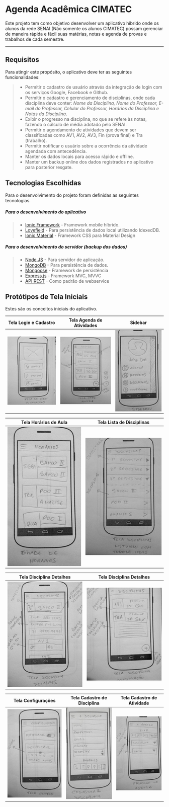 Agenda Acadêmica CIMATEC
===================


Este projeto tem como objetivo desenvolver um aplicativo híbrido onde os alunos da rede SENAI (Não somente os alunos CIMATEC) possam gerenciar de maneira rápida e fácil suas matérias, notas e agenda de provas e trabalhos de cada semestre.

----------


Requisitos
-------------

Para atingir este propósito, o aplicativo deve ter as seguintes funcionalidades:

> - Permitir o cadastro de usuário através da integração de login com os serviços Google, Facebook e Github.
> - Permitir o cadastro e gerenciamento de disciplinas, onde cada disciplina deve conter: *Nome da Disciplina, Nome do Professor, E-mail do Professor, Celular do Professor, Horários da Disciplina e Notas da Disciplina*.
> - Exibir o progresso na disciplina, no que se refere às notas, fazendo o cálculo de média adotado pelo SENAI.
> - Permitir o agendamento de atividades que devem ser classificadas como AV1, AV2, AV3, Fin (prova final) e Tra (trabalho).
> - Permitir notificar o usuário sobre a ocorrência da atividade agendada com antecedência.
> - Manter os dados locais para acesso rápido e offline.
> - Manter um backup online dos dados registrados no aplicativo para posterior resgate.

Tecnologias Escolhidas
-------

Para o desenvolvimento do projeto foram definidas as seguintes tecnologias.

##### Para o desenvolvimento do aplicativo
> - [Ionic Framework](http://ionicframework.com) - Framework mobile híbrido.
> - [Lovefield](https://google.github.io/lovefield) - Para persistência de dados local utilizando IdexedDB.
> - [Ionic Material](https://github.com/zachsoft/Ionic-Material) - Framework CSS para Material Design

##### Para o desenvolvimento do servidor (backup dos dados)
> - [Node.JS](https://nodejs.org/en) - Para servidor de aplicação.
> - [MongoDB](https://www.mongodb.org) - Para persistência de dados.
> - [Mongoose](http://mongoosejs.com) - Framework de persistência
> - [Express.js](http://expressjs.com) - Framework MVC, MVVC
> - [API REST](https://pt.wikipedia.org/wiki/REST) - Como padrão de webservice 

Protótipos de Tela Iniciais
----------------

Estes são os conceitos iniciais do aplicativo.

Tela Login e Cadastro | Tela Agenda de Atividades | Sidebar
--- | --- | ---
![Tela Login e Cadastro](readme-imgs/IMG_20160225_213358.jpg) | ![Tela Agenda de Atividades](readme-imgs/IMG_20160225_213416.jpg) | ![Sidebar](readme-imgs/IMG_20160225_213428.jpg)

Tela Horários de Aula | Tela Lista de Disciplinas
--- | ---
![Tela Horários de Aula](readme-imgs/IMG_20160225_213456.jpg) | ![Tela Lista de Disciplinas](readme-imgs/IMG_20160225_213537.jpg)

Tela Disciplina Detalhes | Tela Disciplina Detalhes
--- | ---
![Tela Disciplina Detalhes](readme-imgs/IMG_20160225_213549.jpg) | ![Tela Disciplina Detalhes](readme-imgs/IMG_20160225_213609.jpg)

Tela Configurações | Tela Cadastro de Disciplina | Tela Cadastro de Atividade
--- | --- | ---
![Tela Configurações](readme-imgs/IMG_20160225_213632.jpg) | ![Tela Cadastro de Disciplina](readme-imgs/IMG_20160225_213642.jpg) | ![Tela Cadastro de Atividade](readme-imgs/IMG_20160225_213656.jpg)
